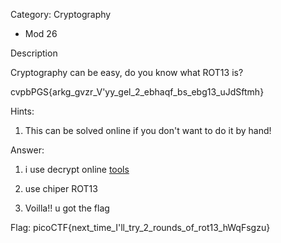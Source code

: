 Category: Cryptography


- Mod 26

Description

Cryptography can be easy, do you know what ROT13 is? 

cvpbPGS{arkg_gvzr_V'yy_gel_2_ebhaqf_bs_ebg13_uJdSftmh}

Hints:

1. This can be solved online if you don't want to do it by hand!


Answer:

1. i use decrypt online [tools](https://cryptii.com/pipes/alphabetical-substitution)

2. use chiper ROT13

3. Voilla!! u got the flag


Flag: picoCTF{next_time_I'll_try_2_rounds_of_rot13_hWqFsgzu}